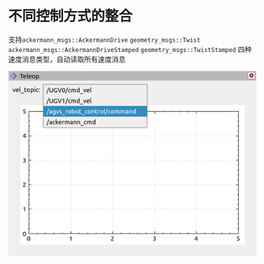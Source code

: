 # 不同控制方式的整合

支持`ackermann_msgs::AckermannDrive` `geometry_msgs::Twist` `ackermann_msgs::AckermannDriveStamped` `geometry_msgs::TwistStamped` 四种速度消息类型，自动读取所有速度消息

![image-20221124100125561](image-20221124100125561.png)